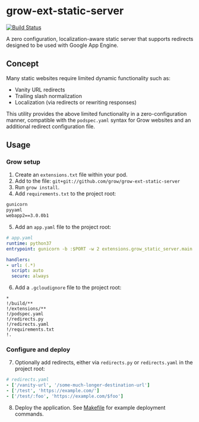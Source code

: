 # grow-ext-static-server

[![Build Status](https://travis-ci.org/grow/grow-ext-static-server.svg?branch=master)](https://travis-ci.org/grow/grow-ext-static-server)

A zero configuration, localization-aware static server that supports redirects designed to be used with Google App Engine.

## Concept

Many static websites require limited dynamic functionality such as:

- Vanity URL redirects
- Trailing slash normalization
- Localization (via redirects or rewriting responses)

This utility provides the above limited functionality in a zero-configuration manner, compatible with the `podspec.yaml` syntax for Grow websites and an additional redirect configuration file.

## Usage

### Grow setup

1. Create an `extensions.txt` file within your pod.
2. Add to the file: `git+git://github.com/grow/grow-ext-static-server`
3. Run `grow install`.
4. Add `requirements.txt` to the project root:

```txt
gunicorn
pyyaml
webapp2==3.0.0b1
```

5. Add an `app.yaml` file to the project root:

```yaml
# app.yaml
runtime: python37
entrypoint: gunicorn -b :$PORT -w 2 extensions.grow_static_server.main:app

handlers:
- url: (.*)
  script: auto
  secure: always
```

6. Add a `.gcloudignore` file to the project root:

```
*
!/build/**
!/extensions/**
!/podspec.yaml
!/redirects.py
!/redirects.yaml
!/requirements.txt
!.
```

### Configure and deploy

7. Optionally add redirects, either via `redirects.py` or `redirects.yaml` in the project root:

```yaml
# redirects.yaml
- ['/vanity-url', '/some-much-longer-destination-url']
- ['/test', 'https://example.com/']
- ['/test/:foo', 'https://example.com/$foo']
```

8. Deploy the application. See [Makefile](test/Makefile) for example deployment commands.
